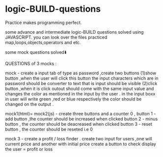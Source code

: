 # logic-BUILD-questions
Practice makes programming perfect.


some advance and intermediate logic-BUILD questions solved using JAVASCRIPT. you can look over the files practiced map,loops,objects,operators and etc.

some mock questions solved⬇️

QUESTIONS of 3 mocks :

mock - create a input tab of type as password ,create two buttons (1)show button ,when the user will click this button the input characters which are in password should be converter to text that is input should be visible 
(2)click button ,when it is click outout should come with the same input value and changes the color as mentioned in the input by the user .
in the input boxx in user will write green ,red or blue respectively the color should be changed on the output .


mock1(html)= mock2(js)  - create three buttons and a counter 0 ,
button 1 - add button ,the counter should be increased when clicked 
button 2 - minus button , the counter should be deacreased when clicked 
button 3 - reset button , the counter  should be reseted i.e 0

mock 3 - create a profit / loss finder .
create two input for users ,one will current price and another with initial price 
create a button to check 
display the user = profit or loss


